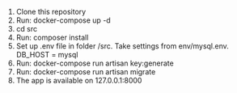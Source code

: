 <ol>
<li>Clone this repository</li>
<li>Run: docker-compose up -d</li>
<li>cd src</li>
<li>Run: composer install</li>
<li>Set up .env file in folder /src. Take settings from env/mysql.env. DB_HOST = mysql</li>
<li>Run: docker-compose run artisan key:generate</li>
<li>Run: docker-compose run artisan migrate</li>
<li>The app is available on 127.0.0.1:8000</li>
</ol>